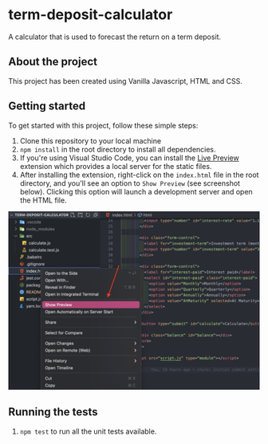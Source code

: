 # term-deposit-calculator

A calculator that is used to forecast the return on a term deposit.

## About the project

This project has been created using Vanilla Javascript, HTML and CSS.

## Getting started

To get started with this project, follow these simple steps:

1. Clone this repository to your local machine
2. `npm install` in the root directory to install all dependencies.
3. If you're using Visual Studio Code, you can install the [Live Preview](https://marketplace.visualstudio.com/items?itemName=ms-vscode.live-server) extension which provides a local server for the static files.
4. After installing the extension, right-click on the `index.html` file in the root directory, and you'll see an option to `Show Preview` (see screenshot below). Clicking this option will launch a development server and open the HTML file.

![Screenshot of using Live Preview](./img/live-preview.png)

## Running the tests

1. `npm test` to run all the unit tests available.
